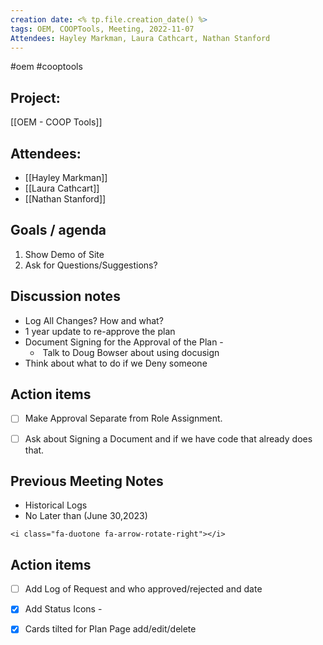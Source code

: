 ```yaml
---
creation date: <% tp.file.creation_date() %>
tags: OEM, COOPTools, Meeting, 2022-11-07
Attendees: Hayley Markman, Laura Cathcart, Nathan Stanford
---
```

#oem #cooptools 

## Project:
[[OEM - COOP Tools]]

## Attendees:
* [[Hayley Markman]]
* [[Laura Cathcart]]
* [[Nathan Stanford]]

## Goals / agenda 
1. Show Demo of Site
2. Ask for Questions/Suggestions?

## Discussion notes
* Log All Changes? How and what?
* 1 year update to re-approve the plan
* Document Signing for the Approval of the Plan -
	*  Talk to Doug Bowser about using docusign
* Think about what to do if we Deny someone

## Action items
- [ ]  Make Approval Separate from Role Assignment.
- [ ] Ask about Signing a Document and if we have code that already does that.


## Previous Meeting Notes
- Historical Logs
- No Later than (June 30,2023)

```
<i class="fa-duotone fa-arrow-rotate-right"></i>
```

## Action items
 
- [ ] Add Log of Request and who approved/rejected and date
- [x] Add Status Icons - 
- [x] Cards tilted for Plan Page add/edit/delete


